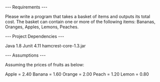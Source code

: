 --- Requirements ---

Please write a program that takes a basket of items and outputs its total cost.
The basket can contain one or more of the following items: Bananas, Oranges, Apples, Lemons, Peaches.


--- Project Dependencies ---

Java 1.8
Junit 4.11
hamcrest-core-1.3.jar


--- Assumptions ---

Assuming the prices of fruits as below:

Apple = 2.40 
Banana = 1.60 
Orange = 2.00 
Peach = 1.20 
Lemon = 0.80
